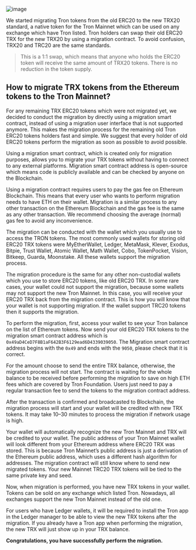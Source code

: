 ![image](https://github.com/TronixFoundation/documentation/assets/169593036/f8b7fa90-56c1-42f1-91be-a863f82b36ed)

We started migrating Tron tokens from the old ERC20 to the new TRX20 standard, a native token for the Tron Mainnet which can be used on any exchange which have Tron listed. Tron holders can swap their old ERC20 TRX for the new TRX20 by using a migration contract. To avoid confusion, TRX20 and TRC20 are the same standards.

> This is a 1:1 swap, which means that anyone who holds the ERC20 token will receive the same amount of TRX20 tokens. There is no reduction in the token supply.
## How to migrate TRX tokens from the Ethereum tokens to the Tron Mainnet?

For any remaining TRX ERC20 tokens which were not migrated yet, we decided to conduct the migration by directly using a migration smart contract, instead of using a migration user interface that is not supported anymore. This makes the migration process for the remaining old Tron ERC20 tokens holders fast and simple. We suggest that every holder of old ERC20 tokens perform the migration as soon as possible to avoid possible.

Using a migration smart contract, which is created only for migration purposes, allows you to migrate your TRX tokens without having to connect to any external platforms. Migration smart contract address is open-source which means code is publicly available and can be checked by anyone on the Blockchain.

Using a migration contract requires users to pay the gas fee on Ethereum Blockchain. This means that every user who wants to perform migration needs to have ETH on their wallet. Migration is a similar process to any other transaction on the Ethereum Blockchain and the gas fee is the same as any other transaction. We recommend choosing the average (normal) gas fee to avoid any inconvenience.

The migration can be conducted with the wallet which you usually use to access the TRON tokens. The most commonly used wallets for storing old ERC20 TRX tokens were MyEtherWallet, Ledger, MetaMask, Klever, Exodus, Bitpie, Trust Wallet, Atomic Wallet, Math Wallet, Cobo, TokenPocket, Vision, Bitkeep, Guarda, Moonstake. All these wallets support the migration process.

The migration procedure is the same for any other non-custodial wallets which you use to store ERC20 tokens, like old ERC20 TRX. In some rare cases, your wallet could not support the migration, because some wallets may not support the new Tron Mainnet. In this case, you will receive your ERC20 TRX back from the migration contract. This is how you will know that your wallet is not supporting migration. If the wallet support TRC20 tokens then it supports the migration.

To perform the migration, first, access your wallet to see your Tron balance on the list of Ethereum tokens. Now send your old ERC20 TRX tokens to the migration smart contract address which is `0x49aD4CeD7F8B1aF642B3F6129ead6D4339039050`. The Migration smart contract address begins with the `0x49` and ends with the `9050`, please check that it is correct. 

For the amount choose to send the entire TRX balance, otherwise, the migration process will not start. The contract is waiting for the whole balance to be received before performing the migration to save on high ETH fees which are covered by Tron Foundation. Users just need to pay a regular transaction fee to send the tokens to the migration contract address.

After the transaction is confirmed and broadcasted to Blockchain, the migration process will start and your wallet will be credited with new TRX tokens. It may take 10–30 minutes to process the migration if network usage is high.

Your wallet will automatically recognize the new Tron Mainnet and TRX will be credited to your wallet. The public address of your Tron Mainnet wallet will look different from your Ethereum address where ERC20 TRX was stored. This is because Tron Mainnet’s public address is just a derivation of the Ethereum public address, which uses a different hash algorithm for addresses. The migration contract will still know where to send new migrated tokens. Your new Mainnet TRC20 TRX tokens will be tied to the same private key and seed.

Now, when migration is performed, you have new TRX tokens in your wallet. Tokens can be sold on any exchange which listed Tron. Nowadays, all exchanges support the new Tron Mainnet instead of the old one.

For users who have Ledger wallets, it will be required to install the Tron app in the Ledger manager to be able to view the new TRX tokens after the migration. If you already have a Tron app when performing the migration, the new TRX will just show up in your TRX balance.

**Congratulations, you have successfully perform the migration.**
